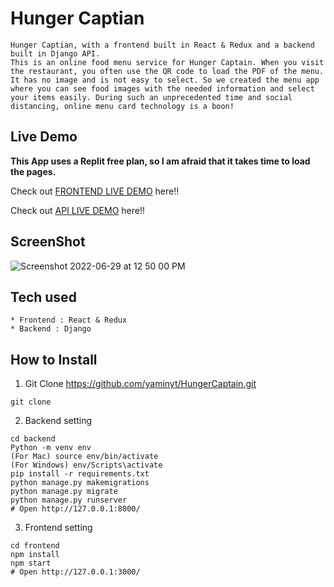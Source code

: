 # Hunger Captian



```
Hunger Captian, with a frontend built in React & Redux and a backend built in Django API.
This is an online food menu service for Hunger Captain. When you visit the restaurant, you often use the QR code to load the PDF of the menu. It has no image and is not easy to select. So we created the menu app where you can see food images with the needed information and select your items easily. During such an unprecedented time and social distancing, online menu card technology is a boon!
```

## Live Demo

**This App uses a Replit free plan, so I am afraid that it takes time to load the pages.**

Check out [FRONTEND LIVE DEMO](https://frontend--cliniesha.repl.co/) here!!

Check out [API LIVE DEMO](https://backend.cliniesha.repl.co/) here!!

## ScreenShot
![Screenshot 2022-06-29 at 12 50 00 PM](https://user-images.githubusercontent.com/101166793/176389311-caae6829-d4cf-493c-a5a9-132cdf8a4648.png)


## Tech used

```
* Frontend : React & Redux
* Backend : Django
```

## How to Install

1. Git Clone https://github.com/yaminyt/HungerCaptain.git

```
git clone 
```

2. Backend setting

```
cd backend
Python -m venv env
(For Mac) source env/bin/activate
(For Windows) env/Scripts\activate
pip install -r requirements.txt
python manage.py makemigrations
python manage.py migrate
python manage.py runserver
# Open http://127.0.0.1:8000/
```

3. Frontend setting

```
cd frontend
npm install
npm start
# Open http://127.0.0.1:3000/
```
